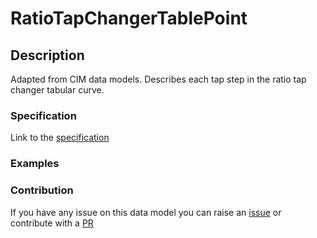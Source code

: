 # RatioTapChangerTablePoint

## Description 

Adapted from CIM data models. Describes each tap step in the ratio tap changer tabular curve.
### Specification

Link to the [specification](https://smart-data-models.github.io/dataModel.EnergyCIM/RatioTapChangerTablePoint/doc/spec.md)
### Examples
### Contribution

 If you have any issue on this data model you can raise an [issue](https://github.com/smart-data-models/dataModel.EnergyCIM/issues)  or contribute with a [PR](https://github.com/smart-data-models/dataModel.EnergyCIM/pulls)